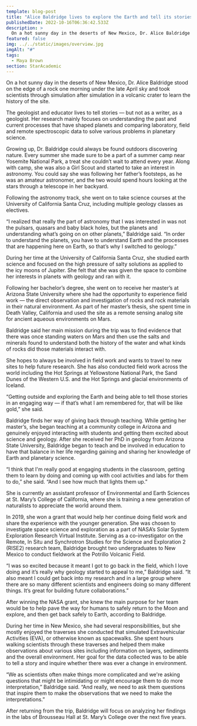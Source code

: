 ```yaml
---
template: blog-post
title: "Alice Baldridge lives to explore the Earth and tell its stories"
publishedDate: 2022-10-16T06:36:42.533Z
description: >
  On a hot sunny day in the deserts of New Mexico, Dr. Alice Baldridge stood on the edge of a rock one morning under the late April sky and took scientists through simulation after simulation in a volcanic crater to learn the history of the site. The geologist and educator lives to tell stories — but not as a writer, as a geologist. 
featured: false
img: ../../static/images/overview.jpg
imgAlt: "#"
tags:
  - Maya Brown
section: StarAcademic
---
```

On a hot sunny day in the deserts of New Mexico, Dr. Alice Baldridge stood on the edge of a rock one morning under the late April sky and took scientists through simulation after simulation in a volcanic crater to learn the history of the site. 

The geologist and educator lives to tell stories — but not as a writer, as a geologist. Her research mainly focuses on understanding the past and current processes that have shaped planets and comparing laboratory, field and remote spectroscopic data to solve various problems in planetary science.
 
Growing up, Dr. Baldridge could always be found outdoors discovering nature. Every summer she made sure to be a part of a summer camp near Yosemite National Park, a treat she couldn’t wait to attend every year. Along with camp, she was also a Girl Scout and started to take an interest in astronomy. You could say she was following her father’s footsteps, as he was an amateur astronomer, and the two would spend hours looking at the stars through a telescope in her backyard. 

Following the astronomy track, she went on to take science courses at the University of California Santa Cruz, including multiple geology classes as electives. 

“I realized that really the part of astronomy that I was interested in was not the pulsars, quasars and baby black holes, but the planets and understanding what’s going on on other planets,” Baldridge said. “In order to understand the planets, you have to understand Earth and the processes that are happening here on Earth, so that’s why I switched to geology.”

During her time at the University of California Santa Cruz, she studied earth science and focused on the high pressure of salty solutions as applied to the icy moons of Jupiter. She felt that she was given the space to combine her interests in planets with geology and ran with it. 

Following her bachelor’s degree, she went on to receive her master’s at Arizona State University where she had the opportunity to experience field work — the direct observation and investigation of rocks and rock materials in their natural environment. As part of her master’s thesis, she spent time in Death Valley, California and used the site as a remote sensing analog site for ancient aqueous environments on Mars. 

Baldridge said her main mission during the trip was to find evidence that there was once standing waters on Mars and then use the salts and minerals found to understand both the history of the water and what kinds of rocks did those materials interact with. 

She hopes to always be involved in field work and wants to travel to new sites to help future research. She has also conducted field work across the world including the Hot Springs at Yellowstone National Park, the Sand Dunes of the Western U.S. and the Hot Springs and glacial environments of Iceland. 

“Getting outside and exploring the Earth and being able to tell those stories in an engaging way — if that’s what I am remembered for, that will be like gold,” she said. 

Baldridge finds her way of giving back through teaching. While getting her master’s, she began teaching at a community college in Arizona and genuinely enjoyed interacting with students and getting them excited about science and geology. After she received her PhD in geology from Arizona State University, Baldridge began to teach and be involved in education to have that balance in her life regarding gaining and sharing her knowledge of Earth and planetary science.

“I think that I'm really good at engaging students in the classroom, getting them to learn by doing and coming up with cool activities and labs for them to do,” she said. “And I see how much that lights them up.”

She is currently an assistant professor of Environmental and Earth Sciences at St. Mary’s College of California, where she is training a new generation of naturalists to appreciate the world around them.

In 2019, she won a grant that would help her continue doing field work and share the experience with the younger generation. She was chosen to investigate space science and exploration as a part of NASA’s Solar System Exploration Research Virtual Institute. Serving as a co-investigator on the Remote, In Situ and Synchrotron Studies for the Science and Exploration 2 (RISE2) research team, Baldridge brought two undergraduates to New Mexico to conduct fieldwork at the Potrillo Volcanic Field. 

“I was so excited because it meant I got to go back in the field, which I love doing and it’s really why geology started to appeal to me,” Baldridge said. “It also meant I could get back into my research and in a large group where there are so many different scientists and engineers doing so many different things. It’s great for building future collaborations.”

After winning the NASA grant, she knew the main purpose for her team would be to help pave the way for humans to safely return to the Moon and explore, and then get back safely to Earth, according to Baldridge. 

During her time in New Mexico, she had several responsibilities, but she mostly enjoyed the traverses she conducted that simulated Extravehicular Activities (EVA), or otherwise known as spacewalks. She spent hours walking scientists through these traverses and helped them make observations about various sites including information on layers, sediments and the overall environment. Her goal for the data collected was to be able to tell a story and inquire whether there was ever a change in environment. 

“We as scientists often make things more complicated and we're asking questions that might be intimidating or might encourage them to do more interpretation,” Baldridge said. “And really, we need to ask them questions that inspire them to make the observations that we need to make the interpretations.”

After returning from the trip, Baldridge will focus on analyzing her findings in the labs of Brousseau Hall at St. Mary’s College over the next five years.